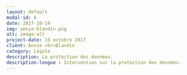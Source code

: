 ```yaml
---
layout: default
modal-id: 6
date: 2017-10-19
img: annie-blandin.png
alt: image-alt
project-date: 19 octobre 2017
client: Annie <br>Blandin
category: Légale
description: La protection des données. 
description-longue : Intervention sur la protection des données.
---
```

